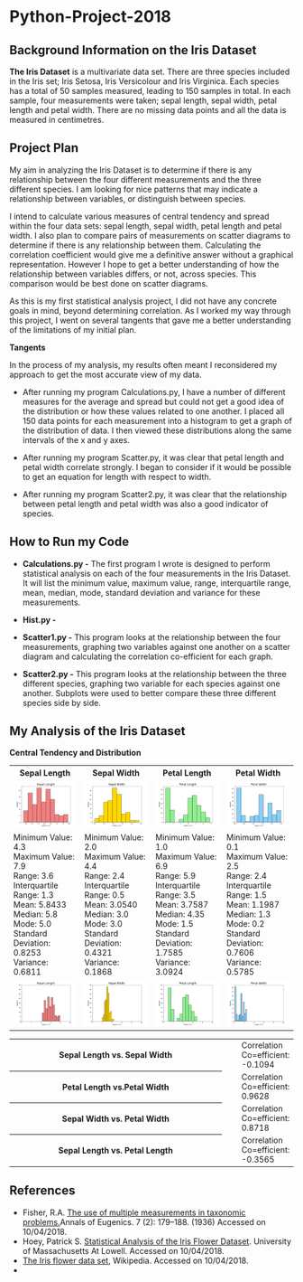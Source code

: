 # Python-Project-2018


## Background Information on the Iris Dataset
**The Iris Dataset** is a multivariate data set. 
There are three species included in the Iris set; Iris Setosa, Iris Versicolour and Iris Virginica. 
Each species has a total of 50 samples measured, leading to 150 samples in total. 
In each sample, four measurements were taken; sepal length, sepal width, petal length and petal width. There are no missing data points and all the data is measured in centimetres. 

## Project Plan

My aim in analyzing the Iris Dataset is to determine if there is any relationship between the four different measurements and the three different species. I am looking for nice patterns that may indicate a relationship between variables, or distinguish between species. 

I intend to calculate various measures of central tendency and spread within the four data sets: sepal length, sepal width, petal length and petal width. I also plan to compare pairs of measurements on scatter diagrams to determine if there is any relationship between them. Calculating the correlation coefficient would give me a definitive answer without a graphical representation. However I hope to get a better understanding of how the relationship between variables differs, or not, across species. This comparison would be best done on scatter diagrams.  

As this is my first statistical analysis project, I did not have any concrete goals in mind, beyond determining correlation. As I worked my way through this project, I went on several tangents that gave me a better understanding of the limitations of my initial plan. 

**Tangents**

In the process of my analysis, my results often meant I reconsidered my approach to get the most accurate view of my data. 
* After running my program Calculations.py, I have a number of different measures for the average and spread but could not get a good idea of the distribution or how these values related to one another. 
I placed all 150 data points for each measurement into a histogram to get a graph of the distribution of data. I then viewed these distributions along the same intervals of the x and y axes.

* After running my program Scatter.py, it was clear that petal length and petal width correlate strongly. I began to consider if it would be possible to get an equation for length with respect to width. 

* After running my program Scatter2.py, it was clear that the relationship between petal length and petal width was also a good indicator of species. 

## How to Run my Code
* **Calculations.py -**
The first program I wrote is designed to perform statistical analysis on each of the four measurements in the Iris Dataset. It will list the minimum value, maximum value, range, interquartile range, mean, median, mode, standard deviation and variance for these measurements. 

* **Hist.py -**

* **Scatter1.py -**
This program looks at the relationship between the four measurements, graphing two variables against one another on a scatter diagram and calculating the correlation co-efficient for each graph. 


* **Scatter2.py -**
This program looks at the relationship between the three different species, graphing two variable for each species against one another. Subplots were used to better compare these three different species side by side. 

## My Analysis of the Iris Dataset

**Central Tendency and Distribution**
<table>
 <tr>
  <th>Sepal Length</th>
  <th>Sepal Width</th>
  <th>Petal Length</th>
  <th>Petal Width</th></tr>
 <tr>
   <td><img src='img/hist1.png'></td>
   <td><img src='img/hist2.png'></td>
   <td><img src='img/hist3.png'></td>
   <td><img src='img/hist4.png'></td></tr>
 <tr>
  <td> Minimum Value:  4.3<br> 
     Maximum Value:  7.9<br> 
     Range:  3.6<br>
     Interquartile Range:  1.3<br> 
     Mean: 5.8433<br>
     Median:  5.8<br> 
     Mode:  5.0 <br> 
     Standard Deviation:  0.8253<br>   
     Variance:  0.6811</td>
  <td> Minimum Value:  2.0<br>
     Maximum Value:  4.4<br>
     Range:  2.4<br>
     Interquartile Range:  0.5<br>
     Mean: 3.0540<br> 
     Median: 3.0<br> 
     Mode:  3.0<br>
     Standard Deviation:  0.4321<br>   
     Variance:  0.1868<br></td> 
<td>
  Minimum Value:  1.0<br>
  Maximum Value:  6.9<br>
  Range:  5.9<br>
  Interquartile Range:  3.5<br>
  Mean: 3.7587<br>
  Median: 4.35<br>
  Mode:  1.5<br>
  Standard Deviation:  1.7585<br>
  Variance:  3.0924<br></td>
<td>
  Minimum Value:  0.1<br>
  Maximum Value:  2.5<br>
  Range:  2.4<br>
  Interquartile Range:  1.5<br>
  Mean: 1.1987<br>
  Median: 1.3<br>
  Mode:  0.2<br>
  Standard Deviation:  0.7606<br>
  Variance:  0.5785<br></td>
</tr>
  <td><img src='img/hist5.png'></td>
  <td><img src='img/hist6.png'></td>
  <td><img src='img/hist7.png'></td>
  <td><img src='img/hist8.png'></td></tr>
 </table>
 

<table><col width=100%>
 <tr>
  <th>Sepal Length vs. Sepal Width</th>
   <td><img src='img/scatter1.png'></td>
   <td><img src='img/updtsubplot1.png'></td>
   <td>Correlation Co=efficient: -0.1094</td></tr>
 <tr>
  <th>Petal Length vs.Petal Width</th>
   <td><img src='img/scatter2.png'></td>
   <td><img src='img/updtsubplot2.png'></td>
    <td>Correlation Co=efficient: 0.9628</td></tr>
 <tr>
  <th>Sepal Width vs. Petal Width</th>
   <td><img src='img/scatter4.png'></td>
   <td></td>
   <td>Correlation Co=efficient: 0.8718</td></tr>
 <tr>
  <th>Sepal Length vs. Petal Length </th>
   <td><img src='img/scatter3.png'></td>
   <td><img src='img/updtsubplot3.png'></td>
   <td>Correlation Co=efficient: -0.3565</td></tr>
 </table>
 
## References

* Fisher, R.A. [The use of multiple measurements in taxonomic problems.](https://onlinelibrary.wiley.com/doi/epdf/10.1111/j.1469-1809.1936.tb02137.x)Annals of Eugenics. 7 (2): 179–188. (1936) Accessed on 10/04/2018.
* Hoey, Patrick S. [Statistical Analysis of the Iris Flower Dataset](http://patrickhoey.com/downloads/Computer_Science/03_Patrick_Hoey_Data_Visualization_Dataset_paper.pdf). University of Massachusetts At Lowell. Accessed on 10/04/2018.
* [The Iris flower data set](https://en.wikipedia.org/wiki/Iris_flower_data_set), Wikipedia. Accessed on 10/04/2018.
* 

